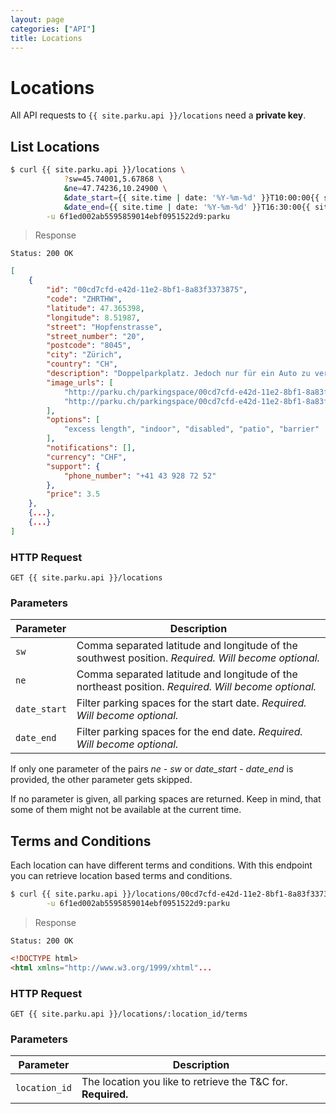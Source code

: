 ```yaml
---
layout: page
categories: ["API"]
title: Locations
---
```


# Locations

All API requests to `{{ site.parku.api }}/locations` need a __private key__.

## List Locations

```sh
$ curl {{ site.parku.api }}/locations \
			?sw=45.74001,5.67868 \
			&ne=47.74236,10.24900 \
			&date_start={{ site.time | date: '%Y-%m-%d' }}T10:00:00{{ site.time | date: '%z' }} \
			&date_end={{ site.time | date: '%Y-%m-%d' }}T16:30:00{{ site.time | date: '%z' }} \
		-u 6f1ed002ab5595859014ebf0951522d9:parku
```

> Response

```nginx
Status: 200 OK
```
```json
[
	{
		"id": "00cd7cfd-e42d-11e2-8bf1-8a83f3373875",
		"code": "ZHRTHW",
		"latitude": 47.365398,
		"longitude": 8.51987,
		"street": "Hopfenstrasse",
		"street_number": "20",
		"postcode": "8045",
		"city": "Zürich",
		"country": "CH",
		"description": "Doppelparkplatz. Jedoch nur für ein Auto zu vermieten. Die andere Hälfte wird benötigt. Aufteilung wie im Bild.",
		"image_urls": [
			"http://parku.ch/parkingspace/00cd7cfd-e42d-11e2-8bf1-8a83f3373875/image",
			"http://parku.ch/parkingspace/00cd7cfd-e42d-11e2-8bf1-8a83f3373875/image"
		],
		"options": [
			"excess length", "indoor", "disabled", "patio", "barrier"
		],
		"notifications": [],
		"currency": "CHF",
		"support": {
			"phone_number": "+41 43 928 72 52"
		},
		"price": 3.5
	},
	{...},
	{...}
]
```

### HTTP Request

`GET {{ site.parku.api }}/locations`

### Parameters

Parameter		 | Description
---					 | ---
`sw`					| Comma separated latitude and longitude of the southwest position. _Required. Will become optional._
`ne`					| Comma separated latitude and longitude of the northeast position. _Required. Will become optional._
`date_start`	| Filter parking spaces for the start date. _Required. Will become optional._
`date_end`		| Filter parking spaces for the end date. _Required. Will become optional._

If only one parameter of the pairs _ne_ - _sw_ or _date\_start_ - _date\_end_ is provided, the other parameter gets skipped.

If no parameter is given, all parking spaces are returned. Keep in mind, that some of them might not be available at the current time.


## Terms and Conditions

Each location can have different terms and conditions. With this endpoint you can retrieve location based terms and conditions.

```sh
$ curl {{ site.parku.api }}/locations/00cd7cfd-e42d-11e2-8bf1-8a83f3373875/terms \
		-u 6f1ed002ab5595859014ebf0951522d9:parku
```

> Response

```nginx
Status: 200 OK
```
```html
<!DOCTYPE html>
<html xmlns="http://www.w3.org/1999/xhtml"...

```

### HTTP Request

`GET {{ site.parku.api }}/locations/:location_id/terms`

### Parameters

Parameter		| Description
---					| ---
`location_id`| The location you like to retrieve the T&C for. __Required.__
